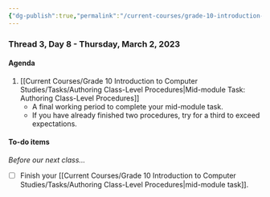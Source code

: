 ```yaml
---
{"dg-publish":true,"permalink":"/current-courses/grade-10-introduction-to-computer-studies/section-1/thread-3/day-8/","dgHomeLink":false}
---
```


### Thread 3, Day 8 - Thursday, March 2, 2023
#### Agenda

1. [[Current Courses/Grade 10 Introduction to Computer Studies/Tasks/Authoring Class-Level Procedures\|Mid-module Task: Authoring Class-Level Procedures]]
	- A final working period to complete your mid-module task.
	- If you have already finished two procedures, try for a third to exceed expectations.

#### To-do items
*Before our next class...*

- [ ] Finish your [[Current Courses/Grade 10 Introduction to Computer Studies/Tasks/Authoring Class-Level Procedures\|mid-module task]].